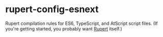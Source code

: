 rupert-config-esnext
====================

Rupert compilation rules for ES6, TypeScript, and AtScript script files. (If you're getting started, you probably want [Rupert](https://github.com/RupertJS/rupert#rupert) itself.)

